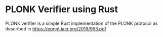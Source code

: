 # PLONK Verifier using Rust
PLONK verifier is a simple Rust implementation of the PLONK protocol as described in https://eprint.iacr.org/2019/953.pdf 



